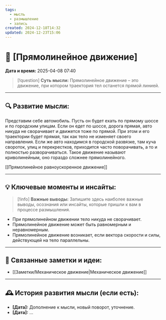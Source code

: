 ```yaml
---
tags:
  - мысль
  - размышление
  - запись
created: 2024-12-18T14:32
updated: 2024-12-23T15:06
---
```


# 💭  [Прямолинейное движение]

**Дата и время:** 2025-04-08 07:40

> [!question] **Суть мысли:**
> Прямолинейное движение – это движение, при котором траектория тел останется прямой линией.

---

## 🔍 Развитие мысли:

Представим себе автомобиль. Пусть он будет ехать по прямому шоссе и по городским улицам. Если он едет по шоссе, дорога прямая, авто никуда не сворачивает и движется тоже по прямой. При этом и его траектории будет прямая, так как тело не изменяет своего направления. Если же авто находимся в городской развязке, там куча свороток, улиц и перекрестков, приходится часто поворачивать, а то и полностью разворачиваться. Такое движение называют криволинейным, оно гораздо сложнее прямолинейного.

[[Прямолинейное равноускоренное движение]]

---

## 💡 Ключевые моменты и инсайты:

> [!info] **Важные выводы:**
> Запишите здесь наиболее важные выводы, осознания или инсайты, которые пришли к вам в процессе размышления.

- При прямолинейном движении тело никуда не сворачивает.
- Прямолинейное движение может быть равномерным и неравномерным.
- Прямолинейное движение возникает, если вектора скорости и силы, действующей на тело параллельны.

---

## 🔄 Связанные заметки и идеи:

- [[Заметки/Механическое движение|Механическое движение]]

---

## 🕰️ История развития мысли (если есть):

* **[Дата]:**  Дополнение к мысли, новый поворот, уточнение.
* **[Дата]:**  ...